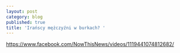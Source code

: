 ```yaml
---
layout: post
category: blog
published: true
title: 'Irańscy mężczyźni w burkach? '
---
```





https://www.facebook.com/NowThisNews/videos/1119441074812682/
